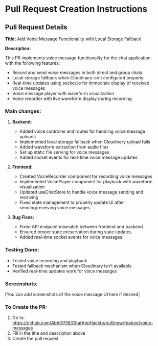# Pull Request Creation Instructions

## Pull Request Details

**Title:** Add Voice Message Functionality with Local Storage Fallback

**Description:**

This PR implements voice message functionality for the chat application with the following features:

- Record and send voice messages in both direct and group chats
- Local storage fallback when Cloudinary isn't configured properly
- Real-time updates using socket.io for immediate display of received voice messages
- Voice message player with waveform visualization
- Voice recorder with live waveform display during recording

### Main changes:

1. **Backend:**
   - Added voice controller and routes for handling voice message uploads
   - Implemented local storage fallback when Cloudinary upload fails
   - Added waveform extraction from audio files
   - Set up static file serving for voice messages
   - Added socket events for real-time voice message updates

2. **Frontend:**
   - Created VoiceRecorder component for recording voice messages
   - Implemented VoicePlayer component for playback with waveform visualization
   - Updated useChatStore to handle voice message sending and receiving
   - Fixed state management to properly update UI after sending/receiving voice messages

3. **Bug Fixes:**
   - Fixed API endpoint mismatch between frontend and backend
   - Ensured proper state preservation during state updates
   - Added real-time socket events for voice messages

### Testing Done:
- Tested voice recording and playback
- Tested fallback mechanism when Cloudinary isn't available
- Verified real-time updates work for voice messages

### Screenshots:
[You can add screenshots of the voice message UI here if desired]

### To Create the PR:

1. Go to: https://github.com/Abhi8756/ChatAppHackto/pull/new/feature/voice-messages
2. Fill in the title and description above
3. Create the pull request
